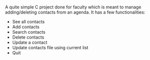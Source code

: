 A quite simple C project done for faculty which is meant to manage adding/deleting contacts from an agenda. It has a few functionalities:
- See all contacts
- Add contacts
- Search contacts
- Delete contacts
- Update a contact
- Update contacts file using current list
- Quit
